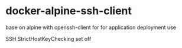 # docker-alpine-ssh-client
base on alpine with openssh-client for for application deployment use

SSH StrictHostKeyChecking set off
